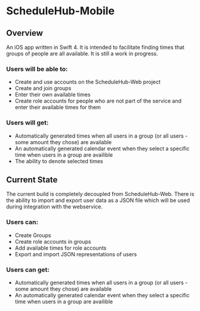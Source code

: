 # ScheduleHub-Mobile
## Overview
An iOS app written in Swift 4. It is intended to facilitate finding times that groups of people are all available. It is still a work in progress.

### Users will be able to:
* Create and use accounts on the ScheduleHub-Web project
* Create and join groups
* Enter their own available times
* Create role accounts for people who are not part of the service and enter their available times for them

### Users will get:
* Automatically generated times when all users in a group (or all users - some amount they chose) are available
* An automatically generated calendar event when they select a specific time when users in a group are availible 
* The ability to denote selected times

## Current State
The current build is completely decoupled from ScheduleHub-Web. There is the ability to import and export user data as a JSON file which will be used during integration with the webservice.

### Users can:
* Create Groups
* Create role accounts in groups
* Add available times for role accounts
* Export and import JSON representations of users 

### Users can get:
* Automatically generated times when all users in a group (or all users - some amount they chose) are available
* An automatically generated calendar event when they select a specific time when users in a group are availible 
